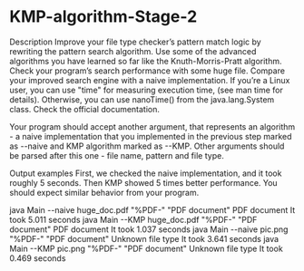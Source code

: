 # KMP-algorithm-Stage-2
Description
Improve your file type checker’s pattern match logic by rewriting the pattern search algorithm. Use some of the advanced algorithms you have learned so far like the Knuth-Morris-Pratt algorithm. Check your program’s search performance with some huge file. Compare your improved search engine with a naive implementation. If you’re a Linux user, you can use "time" for measuring execution time, (see man time for details). Otherwise, you can use nanoTime() from the java.lang.System class. Check the official documentation.

Your program should accept another argument, that represents an algorithm - a naive implementation that you implemented in the previous step marked as --naive and KMP algorithm marked as --KMP. Other arguments should be parsed after this one - file name, pattern and file type.

Output examples
First, we checked the naive implementation, and it took roughly 5 seconds. Then KMP showed 5 times better performance. You should expect similar behavior from your program.

java Main --naive huge_doc.pdf "%PDF-" "PDF document"
PDF document
It took 5.011 seconds
java Main --KMP huge_doc.pdf "%PDF-" "PDF document"
PDF document
It took 1.037 seconds
java Main --naive pic.png "%PDF-" "PDF document"
Unknown file type
It took 3.641 seconds
java Main --KMP pic.png "%PDF-" "PDF document"
Unknown file type
It took 0.469 seconds
